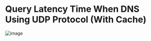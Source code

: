 # Query Latency Time When DNS Using UDP Protocol (With Cache)

![image](https://github.com/gawhale-ashwini/Security-Project/assets/149654320/d11741a7-c336-4f60-bcee-6da1537a1bf8)
